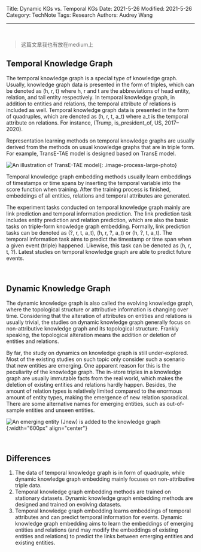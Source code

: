 Title: Dynamic KGs vs. Temporal KGs
Date: 2021-5-26
Modified: 2021-5-26
Category: TechNote
Tags: Research
Authors: Audrey Wang

---

<br />

> 这篇文章我也有放在medium上

## Temporal Knowledge Graph

The temporal knowledge graph is a special type of knowledge graph. Usually, knowledge graph data is presented in the form of triples, which can be denoted as (h, r, t) where h, r and t are the abbreviations of head entity, relation, and tail entity respectively. In temporal knowledge graph, in addition to entities and relations, the temporal attribute of relations is included as well. Temporal knowledge graph data is presented in the form of quadruples, which are denoted as (h, r, t, a_t) where a_t is the temporal attribute on relations. For instance, (Trump, is_president_of, US, 2017–2020).

Representation learning methods on temporal knowledge graphs are usually derived from the methods on usual knowledge graphs that are in triple form. For example, TransE-TAE model is designed based on TransE model.

![An illustration of TransE-TAE model]({static}/pictures/4.png){: .image-process-large-photo}

Temporal knowledge graph embedding methods usually learn embeddings of timestamps or time spans by inserting the temporal variable into the score function when training. After the training process is finished, embeddings of all entities, relations and temporal attributes are generated.

The experiment tasks conducted on temporal knowledge graph mainly are link prediction and temporal information prediction. The link prediction task includes entity prediction and relation prediction, which are also the basic tasks on triple-form knowledge graph embedding. Formally, link prediction tasks can be denoted as (?, r, t, a_t), (h, r, ?, a_t) or (h, ?, t, a_t). The temporal information task aims to predict the timestamp or time span when a given event (triple) happened. Likewise, this task can be denoted as (h, r, t, ?). Latest studies on temporal knowledge graph are able to predict future events.

<br />

## Dynamic Knowledge Graph

The dynamic knowledge graph is also called the evolving knowledge graph, where the topological structure or attributive information is changing over time. Considering that the alteration of attributes on entities and relations is usually trivial, the studies on dynamic knowledge graph generally focus on non-attributive knowledge graph and its topological structure. Frankly speaking, the topological alteration means the addition or deletion of entities and relations.

By far, the study on dynamics on knowledge graph is still under-explored. Most of the existing studies on such topic only consider such a scenario that new entities are emerging. One apparent reason for this is the peculiarity of the knowledge graph. The in-store triples in a knowledge graph are usually immutable facts from the real world, which makes the deletion of existing entities and relations hardly happen. Besides, the amount of relation types is relatively limited compared to the enormous amount of entity types, making the emergence of new relation sporadical. There are some alternative names for emerging entities, such as out-of-sample entities and unseen entities.

![An emerging entity (Jnew) is added to the knowledge graph]({static}/pictures/5.png){:width="600px" align="center"}

<br />

## Differences

1. The data of temporal knowledge graph is in form of quadruple, while dynamic knowledge graph embedding mainly focuses on non-attributive triple data. 
2. Temporal knowledge graph embedding methods are trained on stationary datasets. Dynamic knowledge graph embedding methods are designed and trained on evolving datasets. 
3. Temporal knowledge graph embedding learns embeddings of temporal attributes and can predict temporal information for events. Dynamic knowledge graph embedding aims to learn the embeddings of emerging entities and relations (and may modify the embeddings of existing entities and relations) to predict the links between emerging entities and existing entities. 